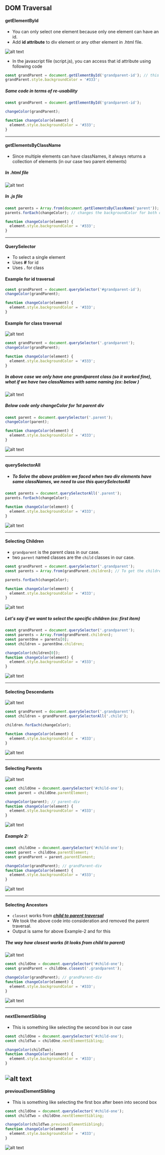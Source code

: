 ## DOM Traversal

#### getElementById

- You can only select one element because only one element can have an id.
- Add <strong>id attribute</strong> to div element or any other element in .html file.

<!-- HERE-1 -->

![alt text](<images used/DOM Traversal-1.png>)

- In the javascript file (script.js), you can access that id attribute using following code

```js
const grandParent = document.getElementById('grandparent-id'); // this should match the id attribute provided in .html file
grandParent.style.backgroundColor = '#333';
```

##### Same code in terms of re-usability

```js
const grandParent = document.getElementById('grandparent-id');

changeColor(grandParent);

function changeColor(element) {
  element.style.backgroundColor = '#333';
}
```

---

#### getElementsByClassName

- Since multiple elements can have classNames, it always returns a collection of elements (in our case two parent elements)

##### In .html file

<!-- HERE-2 -->

![alt text](<images used/DOM Traversal-2.png>)

##### In .js file

```js
const parents = Array.from(document.getElementsByClassName('parent'));
parents.forEach(changeColor); // changes the backgroundColor for both of the parent classes

function changeColor(element) {
  element.style.backgroundColor = '#333';
}
```

---

#### QuerySelector

- To select a single element
- Uses <strong>#</strong> for id
- Uses <strong>.</strong> for class

#### Example for id traversal

```js
const grandParent = document.querySelector('#grandparent-id');
changeColor(grandParent);

function changeColor(element) {
  element.style.backgroundColor = '#333';
}
```

#### Example for class traversal

<!-- HERE-3 -->

![alt text](<images used/DOM Traversal-3.png>)

```js
const grandParent = document.querySelector('.grandparent');
changeColor(grandParent);

function changeColor(element) {
  element.style.backgroundColor = '#333';
}
```

##### In above case we only have one grandparent class (so it worked fine), what if we have two classNames with same naming (ex: below )

<!-- HERE-4 -->

![alt text](<images used/DOM Traversal-4.png>)

##### Below code only changeColor for 1st parent div

```js
const parent = document.querySelector('.parent');
changeColor(parent);

function changeColor(element) {
  element.style.backgroundColor = '#333';
}
```

<!-- HERE-5 -->

![alt text](<images used/DOM Traversal-5.png>)

---

#### querySelectorAll

- ##### To Solve the above problem we faced when two div elements have same classNames, we need to use this querySelectorAll

```js
const parents = document.querySelectorAll('.parent');
parents.forEach(changeColor);

function changeColor(element) {
  element.style.backgroundColor = '#333';
}
```

<!-- HERE-6 -->

![alt text](<images used/DOM Traversal-6.png>)

---

#### Selecting Children

- `grandparent` is the parent class in our case.
- two `parent` named classes are the `child` classes in our case.

```js
const grandParent = document.querySelector('.grandparent');
const parents = Array.from(grandParent.children); // To get the children classes

parents.forEach(changeColor);

function changeColor(element) {
  element.style.backgroundColor = '#333';
}
```

<!-- HERE-7 -->

![alt text](<images used/DOM Traversal-7.png>)

##### Let's say if we want to select the specific children (ex: first item)

```js
const grandParent = document.querySelector('.grandparent');
const parents = Array.from(grandParent.children);
const parentOne = parents[0];
const children = parentOne.children;

changeColor(children[0]);
function changeColor(element) {
  element.style.backgroundColor = '#333';
}
```

<!-- HERE-8 -->

![alt text](<images used/DOM Traversal-8.png>)

---

#### Selecting Descendants

<!-- HERE-9 -->

![alt text](<images used/DOM Traversal-9.png>)

```js
const grandParent = document.querySelector('.grandparent');
const children = grandParent.querySelectorAll('.child');

children.forEach(changeColor);

function changeColor(element) {
  element.style.backgroundColor = '#333';
}
```

<!-- HERE-10 -->

![alt text](<images used/DOM Traversal-10.png>)

---

#### Selecting Parents

<!-- HERE-11 -->

![alt text](<images used/DOM Traversal-11.png>)

```js
const childOne = document.querySelector('#child-one');
const parent = childOne.parentElement;

changeColor(parent); // parent-div
function changeColor(element) {
  element.style.backgroundColor = '#333';
}
```

<!-- HERE-12 -->

![alt text](<images used/DOM Traversal-12.png>)

##### Example 2:

```js
const childOne = document.querySelector('#child-one');
const parent = childOne.parentElement;
const grandParent = parent.parentElement;

changeColor(grandParent); // grandParent-div
function changeColor(element) {
  element.style.backgroundColor = '#333';
}
```

<!-- HERE-13 -->

![alt text](<images used/DOM Traversal-13.png>)

---

#### Selecting Ancestors

- `closest` works from <ins>**_child to parent traversal_**</ins>
- We took the above code into consideration and removed the parent traversal.
- Output is same for above Example-2 and for this

##### The way how closest works (it looks from child to parent)

<!-- HERE-14 -->

![alt text](<images used/DOM Traversal-14.png>)

```js
const childOne = document.querySelector('#child-one');
const grandParent = childOne.closest('.grandparent');

changeColor(grandParent); // grandParent-div
function changeColor(element) {
  element.style.backgroundColor = '#333';
}
```

<!-- HERE-15 -->

![alt text](<images used/DOM Traversal-15.png>)

---

#### nextElementSibling

- This is something like selecting the second box in our case

```js
const childOne = document.querySelector('#child-one');
const childTwo = childOne.nextElementSibling;

changeColor(childTwo);
function changeColor(element) {
  element.style.backgroundColor = '#333';
}
```

<!-- HERE-16 -->

## ![alt text](<images used/DOM Traversal-16.png>)

#### previousElementSibling

- This is something like selecting the first box after been into second box

```js
const childOne = document.querySelector('#child-one');
const childTwo = childOne.nextElementSibling;

changeColor(childTwo.previousElementSibling);
function changeColor(element) {
  element.style.backgroundColor = '#333';
}
```

<!-- HERE-17 -->

![alt text](<images used/DOM Traversal-17.png>)
